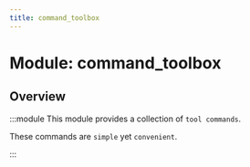 ```yaml
---
title: command_toolbox
---
```



# Module: command_toolbox

## Overview
:::module
  This module provides a collection of `tool commands`.
  
  These commands are `simple` yet `convenient`.


:::
